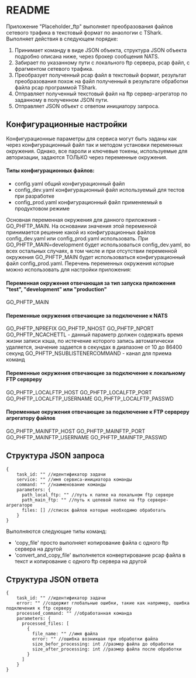 # README

Приложение "Placeholder_ftp" выполняет преобразования файлов сетевого трафика в текстовый формат по анаологии с TShark.
Выполняет действия в следующем порядке:

1. Принимает команду в виде JSON объекта, структура JSON объекта подробно описана ниже, через брокер сообщения NATS.
2. Забирает по указанному пути с локального ftp сервера, pcap файл, с фрагментом сетевого трафика.
3. Преобразует полученный pcap файл в текстовый формат, результат преобразования похож на файл полученный в результате
   обработки файла pcap программой TShark.
4. Отправляет полученный текстовый файл на ftp сервер-агрегатор по заданному в полученном JSON пути.
5. Отправляет JSON объект с ответом инициатору запроса.

## Конфигурационные настройки

Конфигурационные параметры для сервиса могут быть заданы как через конфигурационный файл так и методом установки переменных окружения. Однако, все пароли и
ключевые токены, используемые для авторизации, задаются ТОЛЬКО через переменные окружения.

#### Типы конфигурационных файлов:

- config.yaml общий конфигурационный файл
- config_dev.yaml конфигурационный файл используемый для тестов при разработке
- config_prod.yaml конфигурационный файл применяемый в продуктовом режиме

Основная переменная окружения для данного приложения - GO_PHFTP_MAIN. На основании значения этой переменной принимается решение какой из конфигурационных файлов config_dev.yaml или config_prod.yaml использовать. При GO_PHFTP_MAIN=development будет использоваться config_dev.yaml, во всех остальных случаях, в том числе и при отсутствии переменной окружения GO_PHFTP_MAIN будет использоваться конфигурационный файл config_prod.yaml. Перечень переменных окружения которые можно использовать для настройки приложения:

#### Переменная окружения отвечающая за тип запуска приложения "test", "development" или "production"

GO_PHFTP_MAIN

#### Переменные окружения отвечающие за подключение к NATS

GO_PHFTP_NPREFIX
GO_PHFTP_NHOST
GO_PHFTP_NPORT
GO_PHFTP_NCACHETTL - данный параметр должен содержать время жизни записи
кэша, по истечение которого запись автоматически удаляется, значение задается
в секундах в диапазоне от 10 до 86400 секунд
GO_PHFTP_NSUBLISTENERCOMMAND - канал для приема команд

#### Переменные окружения отвечающие за подключение к локальному FTP сервреру

GO_PHFTP_LOCALFTP_HOST
GO_PHFTP_LOCALFTP_PORT
GO_PHFTP_LOCALFTP_USERNAME
GO_PHFTP_LOCALFTP_PASSWD

#### Переменные окружения отвечающие за подключение к FTP сервреру агрегатору файлов

GO_PHFTP_MAINFTP_HOST
GO_PHFTP_MAINFTP_PORT
GO_PHFTP_MAINFTP_USERNAME
GO_PHFTP_MAINFTP_PASSWD

## Структура JSON запроса

```
{
    task_id: "" //идентификатор задачи
    service: "" //имя сервиса-инициатора команды
    command: "" //наименование команды
    parameters: {
      path_local_ftp: "" //путь к папке на локальном ftp сервере
      path_main_ftp: "" //путь к целевой папке на ftp сервере-агрегаторе
      files: [] //список файлов которые необходимо обработать
    }
}
```

Выполняются следующие типы команд:

- 'copy_file' просто выполняет копирование файла с одного ftp сервера на другой
- 'convert_and_copy_file' выполняется конвертирование pcap файла в текст и копирование с одного ftp сервера на другой

## Структура JSON ответа

```
{
    task_id: "" //идентификатор задачи
    error: "" //содержит глобальные ошибки, такие как например, ошибка подключения к ftp серверу
    processed_command: "" //обработанная команда
    parameters: {
      processed_files: [
        {
          file_name: "" //имя файла
          error: "" //ошибка возникшая при обработки файла
          size_befor_processing: int //размер файла до обработки
          size_after_processing: int //размер файла после обработки
        }
      ]
    }
}
```
